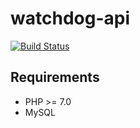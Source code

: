 # watchdog-api

[![Build Status](https://travis-ci.org/gyKa/watchdog-api.svg?branch=master)](https://travis-ci.org/gyKa/watchdog-api)

## Requirements

* PHP >= 7.0
* MySQL

